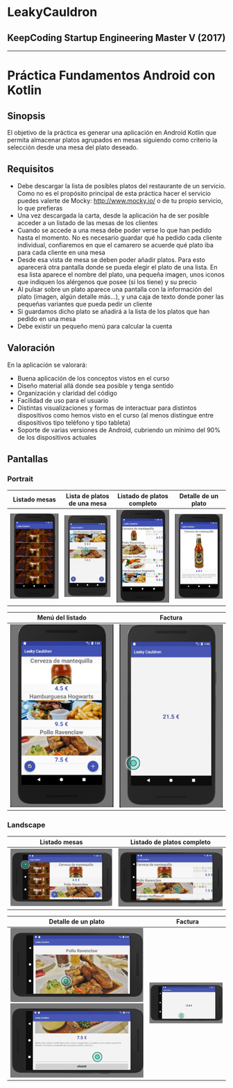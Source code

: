 # **LeakyCauldron**
## **KeepCoding Startup Engineering Master V (2017)**

- - -

# **Práctica Fundamentos Android con Kotlin**
## **Sinopsis**
El objetivo de la práctica es generar una aplicación en Android Kotlin que permita almacenar platos agrupados en mesas siguiendo como criterio la selección desde una mesa del plato deseado.

## **Requisitos**
- Debe descargar la lista de posibles platos del restaurante de un servicio. Como no es el propósito principal de esta práctica hacer el servicio puedes valerte de Mocky: http://www.mocky.io/ o de tu propio servicio, lo que prefieras
- Una vez descargada la carta, desde la aplicación ha de ser posible acceder a un listado de las mesas de los clientes
- Cuando se accede a una mesa debe poder verse lo que han pedido hasta el momento. No es necesario guardar qué ha pedido cada cliente individual, confiaremos en que el camarero se acuerde qué plato iba para cada cliente en una mesa
- Desde esa vista de mesa se deben poder añadir platos. Para esto aparecerá otra pantalla donde se pueda elegir el plato de una lista. En esa lista aparece el nombre del plato, una pequeña imagen, unos iconos que indiquen los alérgenos que posee (si los tiene) y su precio
- Al pulsar sobre un plato aparece una pantalla con la información del plato (imagen, algún detalle más...), y una caja de texto donde poner las pequeñas variantes que pueda pedir un cliente
- Si guardamos dicho plato se añadirá a la lista de los platos que han pedido en una mesa
- Debe existir un pequeño menú para calcular la cuenta

## **Valoración**
En la aplicación se valorará:
- Buena aplicación de los conceptos vistos en el curso
- Diseño material allá donde sea posible y tenga sentido
- Organización y claridad del código
- Facilidad de uso para el usuario
- Distintas visualizaciones y formas de interactuar para distintos dispositivos como hemos visto en el curso (al menos distingue entre dispositivos tipo teléfono y tipo tableta)
- Soporte de varias versiones de Android, cubriendo un mínimo del 90% de
los dispositivos actuales

## Pantallas 
### Portrait
Listado mesas | Lista de platos de una mesa | Listado de platos completo | Detalle de un plato
------------ | ------------- | ------------- | -------------
<img src = "https://github.com/manuelcolmenero/LeakyCauldron/blob/master/screenshots/port/Pantalla01.png" width="250px"> | <img src = "https://github.com/manuelcolmenero/LeakyCauldron/blob/master/screenshots/port/Pantalla02.png" width="250px"> | <img src = "https://github.com/manuelcolmenero/LeakyCauldron/blob/master/screenshots/port/Pantalla03.png" width="250px"> | <img src = "https://github.com/manuelcolmenero/LeakyCauldron/blob/master/screenshots/port/Pantalla04.png" width="250px">

Menú del listado  | Factura 
------------ | ------------- 
<img src = "https://github.com/manuelcolmenero/LeakyCauldron/blob/master/screenshots/port/Pantalla05.png" width="250px"> | <img src = "https://github.com/manuelcolmenero/LeakyCauldron/blob/master/screenshots/port/Pantalla06.png" width="250px"> 

### Landscape
Listado mesas | Listado de platos completo 
------------ | ------------- 
<img src = "https://github.com/manuelcolmenero/LeakyCauldron/blob/master/screenshots/land/pantalla01.png" width="350px"> | <img src = "https://github.com/manuelcolmenero/LeakyCauldron/blob/master/screenshots/land/pantalla02.png" width="350px"> 


Detalle de un plato |  Factura 
------------ | -------------
<img src = "https://github.com/manuelcolmenero/LeakyCauldron/blob/master/screenshots/land/pantalla03a.png" width="350px"> <img src = "https://github.com/manuelcolmenero/LeakyCauldron/blob/master/screenshots/land/pantalla03b.png" width="350px"> | <img src = "https://github.com/manuelcolmenero/LeakyCauldron/blob/master/screenshots/land/pantalla04.png" width="350px"> 
